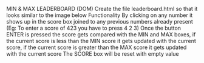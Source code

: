 MIN & MAX LEADERBOARD (DOM)
Create the file leaderboard.html so that it looks similar to the image below
Functionality
By clicking on any number it shows up in the score box joined to any previous numbers already present (Eg: To enter a score of 423 you have to press 4 2 3)
Once the button ENTER is pressed the score gets compared with the MIN and MAX boxes, if the current score is less than the MIN score it gets updated with the current score, if the current score is greater than the MAX score it gets updated with the current score
The SCORE box will be reset with empty value
